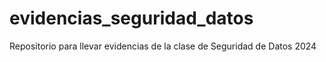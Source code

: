 # evidencias_seguridad_datos
Repositorio para llevar evidencias de la clase de Seguridad de Datos 2024
